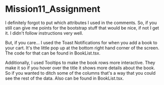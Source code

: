 # Mission11_Assignment

I definitely forgot to put which attributes I used in the comments. So, if you still can give me points for the bootstrap stuff that would be nice, if not I get it. I didn't follow instructions very well.

But, if you care... I used the Toast Notifications for when you add a book to your cart. It's the little pop up at the bottom right hand corner of the screen. The code for that can be found in BookList.tsx.

Additionally, I used Tooltips to make the book rows more interactive. They make it so if you hover over the title it shows more details about the book. So if you wanted to ditch some of the columns that's a way that you could see the rest of the data. Also can be found in BookList.tsx.
